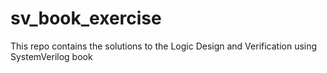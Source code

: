 # sv_book_exercise
This repo contains the solutions to the Logic Design and Verification using SystemVerilog book

